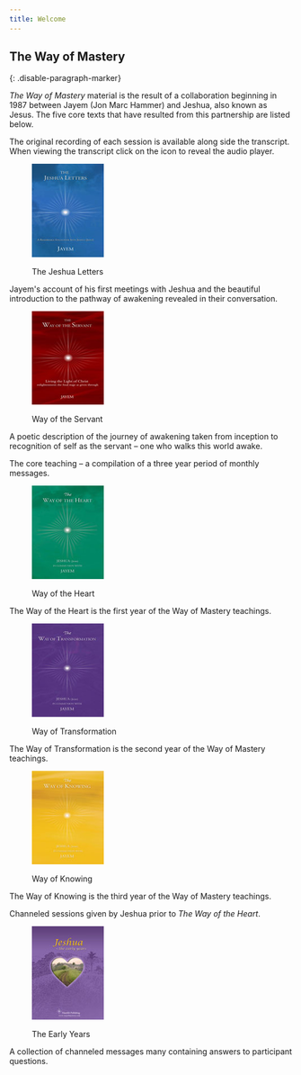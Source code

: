 ```yaml
---
title: Welcome
---
```


## The Way of Mastery
{: .disable-paragraph-marker}

*The Way of Mastery* material is the result of a collaboration beginning
in 1987 between Jayem (Jon Marc Hammer) and Jeshua, also known as Jesus.
The five core texts that have resulted from this partnership are listed
below.

The original recording of each session is available along
side the transcript. When viewing the transcript click on the
<i class="volume up icon"></i> icon to reveal the audio player.

<div class="ui items">
  <div class="item">
    <dir class="ui tiny image">
      <img src="/public/img/wom/tjl-toc.jpg">
    </dir>
    <div class="content">
      <dir class="header">The Jeshua Letters</dir>
      <div class="description">
        <p>
          Jayem's account of his first meetings with Jeshua and the beautiful
          introduction to the pathway of awakening revealed in their
          conversation.
        </p>
      </div>
    </div>
  </div>
  <div class="item">
    <dir class="ui tiny image">
      <img src="/public/img/wom/wos-toc.jpg">
    </dir>
    <div class="content">
      <dir class="header">Way of the Servant</dir>
      <div class="description">
        <p>
          A poetic description of the journey of awakening taken from
          inception to recognition of self as the servant &ndash; one who walks this
          world awake.
        </p>
      </div>
    </div>
  </div>
  <div class="ui yellow message">
    <i class="star icon"></i>
    The core teaching &ndash; a compilation of a three year period of monthly messages.
  </div>
  <div class="item">
    <dir href="#" class="ui tiny image">
      <img src="/public/img/wom/woh-toc.jpg">
    </dir>
    <div class="content">
      <dir class="header">Way of the Heart</dir>
      <div class="description">
        <p>
          The Way of the Heart is the first year of the Way of Mastery
          teachings.
        </p>
      </div>
    </div>
  </div>
  <div class="item">
    <dir href="#" class="ui tiny image">
      <img src="/public/img/wom/wot-toc.jpg">
    </dir>
    <div class="content">
      <dir class="header">Way of Transformation</dir>
      <div class="description">
        <p>
          The Way of Transformation is the second year of the Way of Mastery
          teachings.
        </p>
      </div>
    </div>
  </div>
  <div class="item">
    <dir class="ui tiny image">
      <img src="/public/img/wom/wok-toc.jpg">
    </dir>
    <div class="content">
      <dir class="header">Way of Knowing</dir>
      <div class="description">
        <p>
          The Way of Knowing is the third year of the Way of Mastery
          teachings.
        </p>
      </div>
    </div>
  </div>
  <div class="ui yellow message">
    <i class="star icon"></i>
    Channeled sessions given by Jeshua prior to <em>The Way of the Heart</em>.
  </div>
  <div class="item">
    <dir class="ui tiny image">
      <img src="/public/img/wom/early-toc.jpg">
    </dir>
    <div class="content">
      <dir class="header">The Early Years</dir>
      <div class="description">
        <p>
          A collection of channeled messages many containing answers to
          participant questions.
        </p>
      </div>
    </div>
  </div>
</div>


